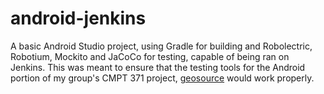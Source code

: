 # android-jenkins
A basic Android Studio project, using Gradle for building and Robolectric, Robotium, Mockito and JaCoCo for testing, capable of being ran on Jenkins. This was meant to ensure that the testing tools for the Android portion of my group's CMPT 371 project, [geosource](https://github.com/knames/geosource) would work properly.
